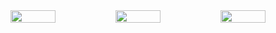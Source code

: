 

<div  style="display:flex" >


  <img src="https://user-images.githubusercontent.com/12089780/210233271-bf0e490b-196f-488f-bc8f-70a4c2de91a6.png" width="43%"/>


   <img src="https://user-images.githubusercontent.com/12089780/210233268-fca400eb-74e0-4632-9ab6-e229731dcf20.png" width="43%">

   <img src="https://user-images.githubusercontent.com/12089780/210233275-671aa4a1-2ec3-4ca6-a715-9d7f660385d1.png" width="43%">

</div>